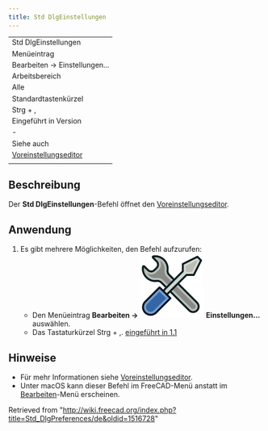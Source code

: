 ```yaml
---
title: Std DlgEinstellungen
---
```


|                                                                         |
| ----------------------------------------------------------------------- |
| Std DlgEinstellungen                                                    |
| Menüeintrag                                                             |
| Bearbeiten → Einstellungen...                                           |
| Arbeitsbereich                                                          |
| Alle                                                                    |
| Standardtastenkürzel                                                    |
| Strg + ,                                                                |
| Eingeführt in Version                                                   |
| -                                                                       |
| Siehe auch                                                              |
| [Voreinstellungseditor](/Preferences_Editor/de "Preferences Editor/de") |
|                                                                         |

## Beschreibung

Der **Std DlgEinstellungen**-Befehl öffnet den [Voreinstellungseditor](/Preferences_Editor/de "Preferences Editor/de").

## Anwendung

1. Es gibt mehrere Möglichkeiten, den Befehl aufzurufen:
   - Den Menüeintrag **Bearbeiten → ![](/src/assets/images/Std_DlgPreferences.svg) Einstellungen...** auswählen.
   - Das Tastaturkürzel Strg + ,. [eingeführt in 1.1](/Release_notes_1.1/de "Release notes 1.1/de")

## Hinweise

- Für mehr Informationen siehe [Voreinstellungseditor](/Preferences_Editor/de "Preferences Editor/de").
- Unter macOS kann dieser Befehl im FreeCAD-Menü anstatt im [Bearbeiten](/Std_Edit_Menu/de "Std Edit Menu/de")-Menü erscheinen.

Retrieved from "<http://wiki.freecad.org/index.php?title=Std_DlgPreferences/de&oldid=1516728>"
